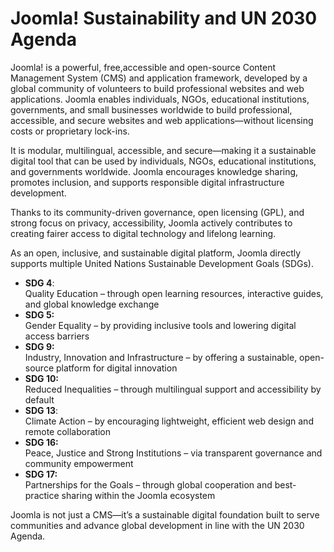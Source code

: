 # Joomla! Sustainability and UN 2030 Agenda



Joomla! is a powerful, free,accessible  and open-source Content Management System (CMS) and application framework, developed by a global community of volunteers to build professional websites and web applications. Joomla enables individuals, NGOs, educational institutions, governments, and small businesses worldwide to build professional, accessible, and secure websites and web applications—without licensing costs or proprietary lock-ins.

 It is modular, multilingual, accessible, and secure—making it a sustainable digital tool that can be used by individuals, NGOs, educational institutions, and governments worldwide. Joomla encourages knowledge sharing, promotes inclusion, and supports responsible digital infrastructure development.

Thanks to its community-driven governance, open licensing (GPL), and strong focus on privacy, accessibility, Joomla actively contributes to creating fairer access to digital technology and lifelong learning. 

As an open, inclusive, and sustainable digital platform, Joomla directly supports multiple United Nations Sustainable Development Goals (SDGs). 

* **SDG 4**:  
   Quality Education – through open learning resources, interactive guides, and global knowledge exchange  
* **SDG 5:**   
  Gender Equality – by providing inclusive tools and lowering digital access barriers  
*  **SDG 9:**  
   Industry, Innovation and Infrastructure – by offering a sustainable, open-source platform for digital innovation  
* **SDG 10:**   
  Reduced Inequalities – through multilingual support and accessibility by default  
* **SDG 13**:   
  Climate Action – by encouraging lightweight, efficient web design and remote collaboration  
* **SDG 16:**   
  Peace, Justice and Strong Institutions – via transparent governance and community empowerment  
* **SDG 17:**   
  Partnerships for the Goals – through global cooperation and best-practice sharing within the Joomla ecosystem

Joomla is not just a CMS—it’s a sustainable digital foundation built to serve communities and advance global development in line with the UN 2030 Agenda.
